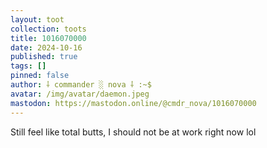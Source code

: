 ```yaml
---
layout: toot
collection: toots
title: 1016070000
date: 2024-10-16
published: true
tags: []
pinned: false
author: ⸸ commander ░ nova ⸸ :~$
avatar: /img/avatar/daemon.jpeg
mastodon: https://mastodon.online/@cmdr_nova/1016070000
---
```


Still feel like total butts, I should not be at work right now lol

